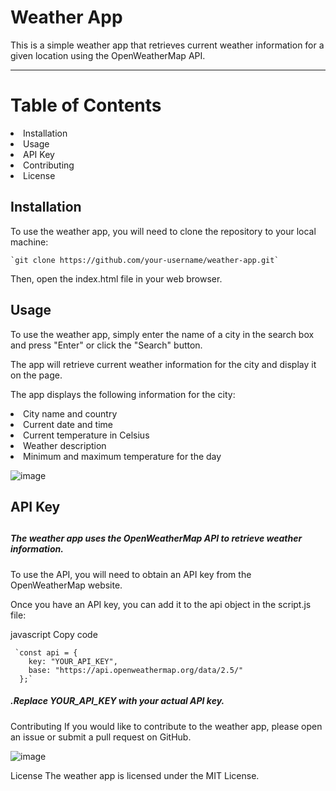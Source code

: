 #  Weather App
This is a simple weather app that retrieves current weather information for a given location using the OpenWeatherMap API.

  ****
  <h1>Table of Contents</h1>
  <li>Installation</li>
  <li>Usage</li>
  <li>API Key</li>
  <li>Contributing</li>
  <li>License</li>
  
  <h2>Installation</h2>    
  To use the weather app, you will need to clone the repository to your local machine:

    `git clone https://github.com/your-username/weather-app.git`

Then, open the index.html file in your web browser.

<h2>Usage</h2>

To use the weather app, simply enter the name of a city in the search box and press "Enter" or click the "Search" button. 
<p>The app will retrieve current weather information for the city and display it on the page.</p>

The app displays the following information for the city:

  <li>City name and country</li>
  <li>Current date and time</li>
  <li>Current temperature in Celsius</li>
  <li>Weather description</li>
  <li>Minimum and maximum temperature for the day</li>
  
 ![image](https://user-images.githubusercontent.com/95699811/221923340-69f9a1de-fe68-4fc6-8445-771b37c1bd0f.png)
 
<h2>API Key<h2>
  
<h5>The weather app uses the OpenWeatherMap API to retrieve weather information.</h5>
<p>To use the API, you will need to obtain an API key from the OpenWeatherMap website.<p>
 Once you have an API key, you can add it to the api object in the script.js file:

 javascript  Copy code
 
     `const api = {
        key: "YOUR_API_KEY",
        base: "https://api.openweathermap.org/data/2.5/"
      };`
      
<h5>.Replace YOUR_API_KEY with your actual API key.</h5>

Contributing
If you would like to contribute to the weather app, please open an issue or submit a pull request on GitHub.

![image](https://user-images.githubusercontent.com/95699811/221926074-8486a452-7784-4bda-8800-9ac788a18f25.png)


License
The weather app is licensed under the MIT License.
